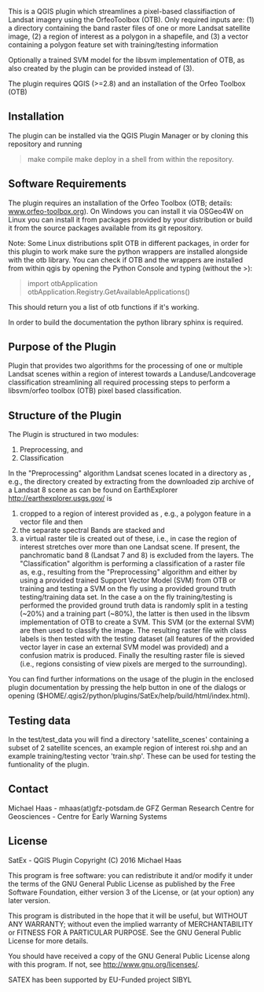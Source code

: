 This is a QGIS plugin which streamlines a pixel-based classifiaction of Landsat imagery
using the OrfeoToolbox (OTB). 
Only required inputs are:
(1) a directory containing the band raster files of one or more Landsat satellite image,
(2) a region of interest as a polygon in a shapefile, and
(3) a vector containing a polygon feature set with training/testing information

Optionally a trained SVM model for the libsvm implementation of OTB, as also created by the plugin
can be provided instead of (3).

The plugin requires QGIS (&gt;=2.8) and an installation of the
Orfeo Toolbox (OTB)

Installation
------------
The plugin can be installed via the QGIS Plugin Manager
or by cloning this repository and running 
> make compile
> make deploy 
in a shell from within the repository.

Software Requirements
---------------------
The plugin requires an installation of the Orfeo Toolbox (OTB;
details: www.orfeo-toolbox.org). On Windows you can install it
via OSGeo4W on Linux you can install it from packages provided
by your distribution or build it from the source packages available
from its git repository.

Note: Some Linux distributions split OTB in different packages,
in order for this plugin to work make sure the python wrappers
are installed alongside with the otb library. You can check if OTB
and the wrappers are installed from within qgis by opening the 
Python Console and typing (without the >):

> import otbApplication
> otbApplication.Registry.GetAvailableApplications()

This should return you a list of otb functions if it's working.

In order to build the documentation the python library sphinx
is required.

Purpose of the Plugin
---------------------

Plugin that provides two algorithms for the processing of one or
multiple Landsat scenes within a region of interest towards a
Landuse/Landcoverage classification streamlining all required
processing steps to perform a libsvm/orfeo toolbox (OTB) pixel based
classification.

Structure of the Plugin
-----------------------
The Plugin is structured in two modules:
1. Preprocessing, and
2. Classification 

In the "Preprocessing" algorithm Landsat scenes located in
a directory as , e.g., the directory created by extracting from the
downloaded zip archive of a Landsat 8 scene as can be found on
EarthExplorer http://earthexplorer.usgs.gov/ is 
1) cropped to a region of interest provided as , e.g., a polygon feature in a vector
file and then 
2) the separate spectral Bands are stacked and
3) a virtual raster tile is created out of these, i.e., in case the
region of interest stretches over more than one Landsat scene. If present,
the panchromatic band 8 (Landsat 7 and 8) is excluded from the layers. The
"Classification" algorithm is performing a classification of a
raster file as, e.g., resulting from the "Preprocessing" algorithm
and either by using a provided trained Support Vector Model (SVM)
from OTB or training and testing a SVM on the fly using a provided
ground truth testing/training data set. In the case a on the fly
training/testing is performed the provided ground truth data is
randomly split in a testing (~20%) and a training part (~80%), the
latter is then used in the libsvm implementation of OTB to create a
SVM. This SVM (or the external SVM) are then used to classify the
image. The resulting raster file with class labels is then tested
with the testing dataset (all features of the provided vector layer
in case an external SVM model was provided) and a confusion matrix is
produced. Finally the resulting raster file is sieved (i.e., regions
consisting of view pixels are merged to the surrounding).

You can find further informations on the usage of the plugin in the 
enclosed plugin documentation by pressing the help button in one of the
dialogs or opening ($HOME/.qgis2/python/plugins/SatEx/help/build/html/index.html).

Testing data
------------

In the test/test_data you will find a directory 'satellite_scenes' 
containing a subset of 2 satellite scences, an example region of interest
roi.shp and an example training/testing vector 'train.shp'.
These can be used for testing the funtionality of the plugin.

Contact
-------

Michael Haas - mhaas(at)gfz-potsdam.de
GFZ German Research Centre for Geosciences - Centre for Early Warning Systems 

License
-------

SatEx - QGIS Plugin
Copyright (C) 2016  Michael Haas

This program is free software: you can redistribute it and/or modify
it under the terms of the GNU General Public License as published by
the Free Software Foundation, either version 3 of the License, or
(at your option) any later version.

This program is distributed in the hope that it will be useful,
but WITHOUT ANY WARRANTY; without even the implied warranty of
MERCHANTABILITY or FITNESS FOR A PARTICULAR PURPOSE.  See the
GNU General Public License for more details.

You should have received a copy of the GNU General Public License
along with this program.  If not, see <http://www.gnu.org/licenses/>.


SATEX has been supported by EU-Funded project SIBYL

